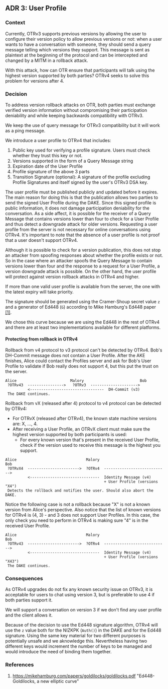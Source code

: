 ## ADR 3: User Profile

### Context

Currently, OTRv3 supports previous versions by allowing the user to configure
their version policy to allow previous versions or not: when a user wants to
have a conversation with someone, they should send a query message telling which
versions they support. This message is sent as plaintext at the beginning of the
protocol and can be intercepted and changed by a MITM in a rollback attack.

With this attack, how can OTR ensure that participants will talk using the
highest version supported by both parties? OTRv4 seeks to solve this problem
for versions after 4.

### Decision

To address version rollback attacks on OTR, both parties must exchange verified
version information without compromising their participation deniability and
while keeping backwards compatibility with OTRv3.

We keep the use of query message for OTRv3 compatibility but it will work as a
ping message.

We introduce a user profile to OTRv4 that includes:

1. Public key used for verifying a profile signature. Users must check whether
   they trust this key or not.
2. Versions supported in the form of a Query Message string
2. Expiration date of the User Profile
4. Profile signature of the above 3 parts
5. Transition Signature (optional): A signature of the profile excluding Profile
   Signatures and itself signed by the user's OTRv3 DSA key.

The user profile must be published publicly and updated before it expires. The
main reason for doing this is that the publication allows two parties to send
the signed User Profile during the DAKE. Since this signed profile is public
information, it does not damage participation deniability for the conversation.
As a side affect, it is possible for the receiver of a Query Message that
contains versions lower than four to check for a User Profile and thus detect a
downgrade attack for older versions. Requesting a user profile from the server
is not necessary for online conversations using OTRv4. It's important to note
that the absence of a user profile is not proof that a user doesn't support
OTRv4.

Although it is possible to check for a version publication, this does not stop
an attacker from spoofing responses about whether the profile exists or not. So
in the case where an attacker spoofs the Query Message to contain versions lower
than four and the response to a request for a User Profile, a version downgrade
attack is possible. On the other hand, the user profile will protect against
version rollback attacks in OTRv4 and higher.

If more than one valid user profile is available from the server, the one with
the latest expiry will take priority.

The signature should be generated using the Cramer-Shoup secret value `z` and a
generator of Ed448 (`G`) according to Mike Hamburg's Ed448 paper [\[1\]](#references).

We chose this curve because we are using the Ed448 in the rest of OTRv4 and
there are at least two implementations available for different platforms.

#### Protecting from rollback in OTRv4

Rollback from v4 protocol to v3 protocol can't be detected by OTRv4.
Bob's DH-Commit message does not contain a User Profile. After the AKE finishes,
Alice could contact the Profiles server and ask for Bob's User Profile to
validate if Bob really does not support 4, but this put the trust on the server.

```
Alice                        Malory                         Bob
 ?OTRv43  ---------------->   ?OTRv3  --------------------->
          <---------------------------------  DH-Commit (v3)
 The DAKE continues.
```

Rollback from vX (released after 4) protocol to v4 protocol can be
detected by OTRv4:

- For OTRvX (released after OTRv4), the known state machine versions are:
  X, ..., 4.
- After receiving a User Profile, an OTRvX client must make sure the highest
  version supported by both participants is used:
  - For every known version that's present in the received User Profile, check
    if the version used to receive this message is the highest you support.

```
Alice                               Malory                                Bob
 ?OTRvX4  ----------------------->  ?OTRv4  ---------------------------->
          <-------------------------------  Identity Message (v4)
                                            + User Profile (versions "X4")
 Detects the rollback and notifies the user. Should also abort the DAKE.
```

Notice the following case is not a rollback because "X" is not a known version
from Alice's perspective. Also notice that the list of known versions for OTRv4
is (4, 3) - and 3 does not support User Profiles. In this case, the only check
you need to perform in OTRv4 is making sure "4" is in the received User Profile.

```
Alice                               Malory                                Bob
 ?OTRv43  ----------------------->  ?OTRv4  ---------------------------->
          <-------------------------------  Identity Message (v4)
                                            + User Profile (versions "X43")
 The DAKE continues.
```

### Consequences

As OTRv4 upgrades do not fix any known security issue on OTRv3, it is acceptable
for users to chat using version 3, but is preferable to use 4 if both parties
support it.

We will support a conversation on version 3 if we don't find any user profile
and the client allows it.

Because of the decision to use the Ed448 signature algorithm, OTRv4 will use the
`z` value both for the NIZKPK (`Auth()`) in the DAKE and for the Ed448
signature. Using the same key material for two different purposes is potentially
unsafe and we aknowledge this. Nevertheless having two different keys would
increment the number of keys to be managed and would introduce the need of
binding them together.

### References

1. https://mikehamburg.com/papers/goldilocks/goldilocks.pdf "Ed448-Goldilocks, a new elliptic curve"
